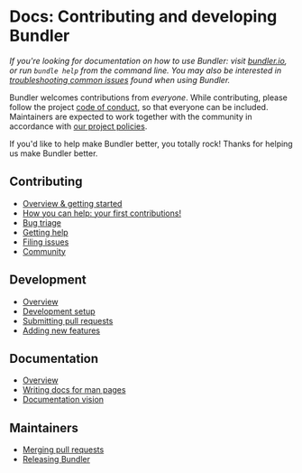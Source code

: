 # Docs: Contributing and developing Bundler

_If you're looking for documentation on how to use Bundler: visit [bundler.io](https://bundler.io/), or run `bundle help` from the command line. You may also be interested in [troubleshooting common issues](TROUBLESHOOTING.md) found when using Bundler._

Bundler welcomes contributions from *everyone*. While contributing, please follow the project [code of conduct](https://bundler.io/conduct.html), so that everyone can be included. Maintainers are expected to work together with the community in accordance with [our project policies](POLICIES.md).

If you'd like to help make Bundler better, you totally rock! Thanks for helping us make Bundler better.

## Contributing

* [Overview & getting started](contributing/README.md)
* [How you can help: your first contributions!](contributing/HOW_YOU_CAN_HELP.md)
* [Bug triage](contributing/BUG_TRIAGE.md)
* [Getting help](contributing/GETTING_HELP.md)
* [Filing issues](contributing/ISSUES.md)
* [Community](contributing/COMMUNITY.md)

## Development

* [Overview](development/README.md)
* [Development setup](development/SETUP.md)
* [Submitting pull requests](development/PULL_REQUESTS.md)
* [Adding new features](development/NEW_FEATURES.md)

## Documentation

* [Overview](documentation/README.md)
* [Writing docs for man pages](documentation/WRITING.md)
* [Documentation vision](documentation/VISION.md)

## Maintainers

* [Merging pull requests](playbooks/MERGING_A_PR.md)
* [Releasing Bundler](playbooks/RELEASING.md)
